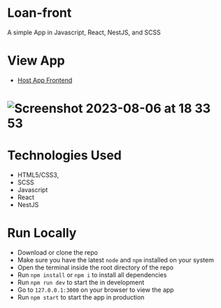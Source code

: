# Loan-front

A simple App in Javascript, React, NestJS, and SCSS

# View App
  * [Host App Frontend](https://product-list-ruddy.vercel.app/)

# ![Screenshot 2023-08-06 at 18 33 53](https://github.com/Spectrumsun/product-list/assets/20597418/e7cf67af-620d-49b0-88fc-361de0407fab)



# Technologies Used
  * HTML5/CSS3,
  * SCSS
  * Javascript
  * React
  * NestJS
  
# Run Locally
  * Download or clone the repo 
  * Make sure you have the latest `node` and `npm` installed on your system
  * Open the terminal inside the root directory of the repo
  * Run `npm install` or `npm i` to install all dependencies
  * Run `npm run dev` to start the in development
  * Go to `127.0.0.1:3000` on your browser to view the app
  * Run  `npm start` to start the app in production
